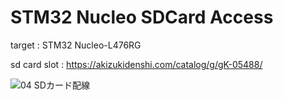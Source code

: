 # STM32 Nucleo SDCard Access

target : STM32 Nucleo-L476RG

sd card slot : https://akizukidenshi.com/catalog/g/gK-05488/

![04 SDカード配線](https://user-images.githubusercontent.com/750091/96730993-bcc4eb00-13f1-11eb-9be9-2cf8613cfc49.png)
